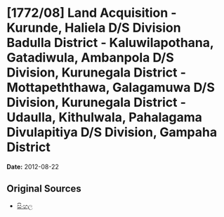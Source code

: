 # [1772/08] Land Acquisition - Kurunde, Haliela D/S Division Badulla District - Kaluwilapothana, Gatadiwula,  Ambanpola D/S Division, Kurunegala District - Mottapeththawa,  Galagamuwa D/S Division, Kurunegala District - Udaulla, Kithulwala, Pahalagama  Divulapitiya D/S Division, Gampaha District

**Date:** 2012-08-22

## Original Sources

- [සිංහල](https://documents.gov.lk/view/extra-gazettes/2012/8/1772-08_S.pdf)
